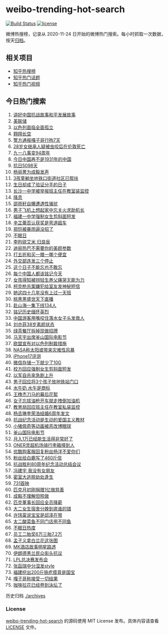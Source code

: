 # weibo-trending-hot-search

[![Build Status](https://github.com/justjavac/weibo-trending-hot-search/workflows/ci/badge.svg?branch=master)](https://github.com/justjavac/weibo-trending-hot-search/actions)
[![license](https://img.shields.io/github/license/justjavac/weibo-trending-hot-search)](https://github.com/justjavac/weibo-trending-hot-search/blob/master/LICENSE)

微博热搜榜，记录从 2020-11-24 日开始的微博热门搜索。每小时抓取一次数据，按天[归档](./archives)。

## 相关项目

- [知乎热搜榜](https://github.com/justjavac/zhihu-trending-top-search)
- [知乎热门话题](https://github.com/justjavac/zhihu-trending-hot-questions)
- [知乎热门视频](https://github.com/justjavac/zhihu-trending-hot-video)

## 今日热门搜索

<!-- BEGIN -->
<!-- 最后更新时间 Thu Sep 18 2025 03:32:57 GMT+0800 (China Standard Time) -->

1. [讲好中国抗战故事和平发展故事](https://s.weibo.com//weibo?q=%23%E8%AE%B2%E5%A5%BD%E4%B8%AD%E5%9B%BD%E6%8A%97%E6%88%98%E6%95%85%E4%BA%8B%E5%92%8C%E5%B9%B3%E5%8F%91%E5%B1%95%E6%95%85%E4%BA%8B%23&Refer=new_time)
1. [美联储](https://s.weibo.com//weibo?q=%E7%BE%8E%E8%81%94%E5%82%A8&t=31&band_rank=17&Refer=top)
1. [以色列面临全面孤立](https://s.weibo.com//weibo?q=%23%E4%BB%A5%E8%89%B2%E5%88%97%E9%9D%A2%E4%B8%B4%E5%85%A8%E9%9D%A2%E5%AD%A4%E7%AB%8B%23&t=31&band_rank=17&Refer=top)
1. [翱翔长空](https://s.weibo.com//weibo?q=%23%E7%BF%B1%E7%BF%94%E9%95%BF%E7%A9%BA%23&t=31&band_rank=3&Refer=top)
1. [警方通报嘎子哥行拘7天](https://s.weibo.com//weibo?q=%23%E8%AD%A6%E6%96%B9%E9%80%9A%E6%8A%A5%E5%98%8E%E5%AD%90%E5%93%A5%E8%A1%8C%E6%8B%987%E5%A4%A9%23&t=31&band_rank=1&Refer=top)
1. [28岁女继承人疑被虫咬后在伦敦死亡](https://s.weibo.com//weibo?q=%2328%E5%B2%81%E5%A5%B3%E7%BB%A7%E6%89%BF%E4%BA%BA%E7%96%91%E8%A2%AB%E8%99%AB%E5%92%AC%E5%90%8E%E5%9C%A8%E4%BC%A6%E6%95%A6%E6%AD%BB%E4%BA%A1%23&t=31&band_rank=2&Refer=top)
1. [九一八事变94周年](https://s.weibo.com//weibo?q=%23%E4%B9%9D%E4%B8%80%E5%85%AB%E4%BA%8B%E5%8F%9894%E5%91%A8%E5%B9%B4%23&t=31&band_rank=8&Refer=top)
1. [今日中国再不是1931年的中国](https://s.weibo.com//weibo?q=%23%E4%BB%8A%E6%97%A5%E4%B8%AD%E5%9B%BD%E5%86%8D%E4%B8%8D%E6%98%AF1931%E5%B9%B4%E7%9A%84%E4%B8%AD%E5%9B%BD%23&t=31&band_rank=10&Refer=top)
1. [抗日5098天](https://s.weibo.com//weibo?q=%23%E6%8A%97%E6%97%A55098%E5%A4%A9%23&t=31&band_rank=8&Refer=top)
1. [杨丽菁为成毅发声](https://s.weibo.com//weibo?q=%23%E6%9D%A8%E4%B8%BD%E8%8F%81%E4%B8%BA%E6%88%90%E6%AF%85%E5%8F%91%E5%A3%B0%23&t=31&band_rank=44&Refer=top)
1. [3孩童躺坐地铁口街道社区已帮扶](https://s.weibo.com//weibo?q=%233%E5%AD%A9%E7%AB%A5%E8%BA%BA%E5%9D%90%E5%9C%B0%E9%93%81%E5%8F%A3%E8%A1%97%E9%81%93%E7%A4%BE%E5%8C%BA%E5%B7%B2%E5%B8%AE%E6%89%B6%23&t=31&band_rank=33&Refer=top)
1. [生日却成了验证分手的日子](https://s.weibo.com//weibo?q=%23%E7%94%9F%E6%97%A5%E5%8D%B4%E6%88%90%E4%BA%86%E9%AA%8C%E8%AF%81%E5%88%86%E6%89%8B%E7%9A%84%E6%97%A5%E5%AD%90%23&t=31&band_rank=34&Refer=top)
1. [长沙一中学被举报班主任在教室装监控](https://s.weibo.com//weibo?q=%23%E9%95%BF%E6%B2%99%E4%B8%80%E4%B8%AD%E5%AD%A6%E8%A2%AB%E4%B8%BE%E6%8A%A5%E7%8F%AD%E4%B8%BB%E4%BB%BB%E5%9C%A8%E6%95%99%E5%AE%A4%E8%A3%85%E7%9B%91%E6%8E%A7%23&t=31&band_rank=32&Refer=top)
1. [降息](https://s.weibo.com//weibo?q=%E9%99%8D%E6%81%AF&t=31&band_rank=19&Refer=top)
1. [邵雨轩自曝遭遇性骚扰](https://s.weibo.com//weibo?q=%23%E9%82%B5%E9%9B%A8%E8%BD%A9%E8%87%AA%E6%9B%9D%E9%81%AD%E9%81%87%E6%80%A7%E9%AA%9A%E6%89%B0%23&t=31&band_rank=11&Refer=top)
1. [男子飞机上想起家中忘关火求助机长](https://s.weibo.com//weibo?q=%23%E7%94%B7%E5%AD%90%E9%A3%9E%E6%9C%BA%E4%B8%8A%E6%83%B3%E8%B5%B7%E5%AE%B6%E4%B8%AD%E5%BF%98%E5%85%B3%E7%81%AB%E6%B1%82%E5%8A%A9%E6%9C%BA%E9%95%BF%23&t=31&band_rank=4&Refer=top)
1. [福建一中学强制女生剪斜面短发](https://s.weibo.com//weibo?q=%23%E7%A6%8F%E5%BB%BA%E4%B8%80%E4%B8%AD%E5%AD%A6%E5%BC%BA%E5%88%B6%E5%A5%B3%E7%94%9F%E5%89%AA%E6%96%9C%E9%9D%A2%E7%9F%AD%E5%8F%91%23&t=31&band_rank=12&Refer=top)
1. [辛芷蕾否认获奖是弯道超车](https://s.weibo.com//weibo?q=%23%E8%BE%9B%E8%8A%B7%E8%95%BE%E5%90%A6%E8%AE%A4%E8%8E%B7%E5%A5%96%E6%98%AF%E5%BC%AF%E9%81%93%E8%B6%85%E8%BD%A6%23&t=31&band_rank=7&Refer=top)
1. [郑恺被暴雨逼没招了](https://s.weibo.com//weibo?q=%E9%83%91%E6%81%BA%E8%A2%AB%E6%9A%B4%E9%9B%A8%E9%80%BC%E6%B2%A1%E6%8B%9B%E4%BA%86&t=31&band_rank=6&Refer=top)
1. [不眠日](https://s.weibo.com//weibo?q=%E4%B8%8D%E7%9C%A0%E6%97%A5&t=31&band_rank=47&Refer=top)
1. [李昀锐艾米 归良辰](https://s.weibo.com//weibo?q=%E6%9D%8E%E6%98%80%E9%94%90%E8%89%BE%E7%B1%B3%20%E5%BD%92%E8%89%AF%E8%BE%B0&t=31&band_rank=40&Refer=top)
1. [迪丽热巴不需要你的美颜参数](https://s.weibo.com//weibo?q=%23%E8%BF%AA%E4%B8%BD%E7%83%AD%E5%B7%B4%E4%B8%8D%E9%9C%80%E8%A6%81%E4%BD%A0%E7%9A%84%E7%BE%8E%E9%A2%9C%E5%8F%82%E6%95%B0%23&t=31&band_rank=21&Refer=top)
1. [打五折和买一赠一哪个便宜](https://s.weibo.com//weibo?q=%E6%89%93%E4%BA%94%E6%8A%98%E5%92%8C%E4%B9%B0%E4%B8%80%E8%B5%A0%E4%B8%80%E5%93%AA%E4%B8%AA%E4%BE%BF%E5%AE%9C&t=31&band_rank=39&Refer=top)
1. [外交部连发三个停止](https://s.weibo.com//weibo?q=%23%E5%A4%96%E4%BA%A4%E9%83%A8%E8%BF%9E%E5%8F%91%E4%B8%89%E4%B8%AA%E5%81%9C%E6%AD%A2%23&t=31&band_rank=49&Refer=top)
1. [这个日子不能忘也不敢忘](https://s.weibo.com//weibo?q=%23%E8%BF%99%E4%B8%AA%E6%97%A5%E5%AD%90%E4%B8%8D%E8%83%BD%E5%BF%98%E4%B9%9F%E4%B8%8D%E6%95%A2%E5%BF%98%23&t=31&band_rank=27&Refer=top)
1. [每个中国人都该铭记今天](https://s.weibo.com//weibo?q=%23%E6%AF%8F%E4%B8%AA%E4%B8%AD%E5%9B%BD%E4%BA%BA%E9%83%BD%E8%AF%A5%E9%93%AD%E8%AE%B0%E4%BB%8A%E5%A4%A9%23&t=31&band_rank=26&Refer=top)
1. [女孩得知被拐轻生养父痛哭无能为力](https://s.weibo.com//weibo?q=%23%E5%A5%B3%E5%AD%A9%E5%BE%97%E7%9F%A5%E8%A2%AB%E6%8B%90%E8%BD%BB%E7%94%9F%E5%85%BB%E7%88%B6%E7%97%9B%E5%93%AD%E6%97%A0%E8%83%BD%E4%B8%BA%E5%8A%9B%23&t=31&band_rank=14&Refer=top)
1. [柯克枪杀案嫌犯给室友发神秘短信](https://s.weibo.com//weibo?q=%23%E6%9F%AF%E5%85%8B%E6%9E%AA%E6%9D%80%E6%A1%88%E5%AB%8C%E7%8A%AF%E7%BB%99%E5%AE%A4%E5%8F%8B%E5%8F%91%E7%A5%9E%E7%A7%98%E7%9F%AD%E4%BF%A1%23&t=31&band_rank=18&Refer=top)
1. [她这四十几年没有上过一天班](https://s.weibo.com//weibo?q=%23%E5%A5%B9%E8%BF%99%E5%9B%9B%E5%8D%81%E5%87%A0%E5%B9%B4%E6%B2%A1%E6%9C%89%E4%B8%8A%E8%BF%87%E4%B8%80%E5%A4%A9%E7%8F%AD%23&t=31&band_rank=13&Refer=top)
1. [桃黑黑盛世天下直播](https://s.weibo.com//weibo?q=%E6%A1%83%E9%BB%91%E9%BB%91%E7%9B%9B%E4%B8%96%E5%A4%A9%E4%B8%8B%E7%9B%B4%E6%92%AD&t=31&band_rank=22&Refer=top)
1. [赴山海一集下线134人](https://s.weibo.com//weibo?q=%E8%B5%B4%E5%B1%B1%E6%B5%B7%E4%B8%80%E9%9B%86%E4%B8%8B%E7%BA%BF134%E4%BA%BA&t=31&band_rank=18&Refer=top)
1. [铭记历史缅怀英烈](https://s.weibo.com//weibo?q=%23%E9%93%AD%E8%AE%B0%E5%8E%86%E5%8F%B2%E7%BC%85%E6%80%80%E8%8B%B1%E7%83%88%23&t=31&band_rank=31&Refer=top)
1. [中国游客用嘴咬住落水女子头发救人](https://s.weibo.com//weibo?q=%23%E4%B8%AD%E5%9B%BD%E6%B8%B8%E5%AE%A2%E7%94%A8%E5%98%B4%E5%92%AC%E4%BD%8F%E8%90%BD%E6%B0%B4%E5%A5%B3%E5%AD%90%E5%A4%B4%E5%8F%91%E6%95%91%E4%BA%BA%23&t=31&band_rank=46&Refer=top)
1. [刘亦菲38岁素颜状态](https://s.weibo.com//weibo?q=%23%E5%88%98%E4%BA%A6%E8%8F%B238%E5%B2%81%E7%B4%A0%E9%A2%9C%E7%8A%B6%E6%80%81%23&t=31&band_rank=26&Refer=top)
1. [绿茶餐厅拆掉现做招牌](https://s.weibo.com//weibo?q=%23%E7%BB%BF%E8%8C%B6%E9%A4%90%E5%8E%85%E6%8B%86%E6%8E%89%E7%8E%B0%E5%81%9A%E6%8B%9B%E7%89%8C%23&t=31&band_rank=9&Refer=top)
1. [马天宇出席釜山国际电影节](https://s.weibo.com//weibo?q=%23%E9%A9%AC%E5%A4%A9%E5%AE%87%E5%87%BA%E5%B8%AD%E9%87%9C%E5%B1%B1%E5%9B%BD%E9%99%85%E7%94%B5%E5%BD%B1%E8%8A%82%23&t=31&band_rank=48&Refer=top)
1. [欧盟宣布对以色列制裁措施](https://s.weibo.com//weibo?q=%23%E6%AC%A7%E7%9B%9F%E5%AE%A3%E5%B8%83%E5%AF%B9%E4%BB%A5%E8%89%B2%E5%88%97%E5%88%B6%E8%A3%81%E6%8E%AA%E6%96%BD%23&t=31&band_rank=32&Refer=top)
1. [NASA称太阳或带来灾难性风暴](https://s.weibo.com//weibo?q=%23NASA%E7%A7%B0%E5%A4%AA%E9%98%B3%E6%88%96%E5%B8%A6%E6%9D%A5%E7%81%BE%E9%9A%BE%E6%80%A7%E9%A3%8E%E6%9A%B4%23&t=31&band_rank=46&Refer=top)
1. [iPhone17评测](https://s.weibo.com//weibo?q=%23iPhone17%E8%AF%84%E6%B5%8B%23&t=31&band_rank=50&Refer=top)
1. [微信存储一下就少了10G](https://s.weibo.com//weibo?q=%E5%BE%AE%E4%BF%A1%E5%AD%98%E5%82%A8%E4%B8%80%E4%B8%8B%E5%B0%B1%E5%B0%91%E4%BA%8610G&t=31&band_rank=29&Refer=top)
1. [校方回应强制女生剪斜面短发](https://s.weibo.com//weibo?q=%23%E6%A0%A1%E6%96%B9%E5%9B%9E%E5%BA%94%E5%BC%BA%E5%88%B6%E5%A5%B3%E7%94%9F%E5%89%AA%E6%96%9C%E9%9D%A2%E7%9F%AD%E5%8F%91%23&t=31&band_rank=15&Refer=top)
1. [以军自杀率急剧上升](https://s.weibo.com//weibo?q=%23%E4%BB%A5%E5%86%9B%E8%87%AA%E6%9D%80%E7%8E%87%E6%80%A5%E5%89%A7%E4%B8%8A%E5%8D%87%23&t=31&band_rank=31&Refer=top)
1. [男子回应将3个孩子放地铁站门口](https://s.weibo.com//weibo?q=%23%E7%94%B7%E5%AD%90%E5%9B%9E%E5%BA%94%E5%B0%863%E4%B8%AA%E5%AD%A9%E5%AD%90%E6%94%BE%E5%9C%B0%E9%93%81%E7%AB%99%E9%97%A8%E5%8F%A3%23&t=31&band_rank=50&Refer=top)
1. [水牛奶 水牛是商标](https://s.weibo.com//weibo?q=%E6%B0%B4%E7%89%9B%E5%A5%B6%20%E6%B0%B4%E7%89%9B%E6%98%AF%E5%95%86%E6%A0%87&t=31&band_rank=23&Refer=top)
1. [王橹杰刀马的幕后花絮](https://s.weibo.com//weibo?q=%23%E7%8E%8B%E6%A9%B9%E6%9D%B0%E5%88%80%E9%A9%AC%E7%9A%84%E5%B9%95%E5%90%8E%E8%8A%B1%E7%B5%AE%23&t=31&band_rank=42&Refer=top)
1. [女子忘拔油枪开车就走拽倒加油机](https://s.weibo.com//weibo?q=%23%E5%A5%B3%E5%AD%90%E5%BF%98%E6%8B%94%E6%B2%B9%E6%9E%AA%E5%BC%80%E8%BD%A6%E5%B0%B1%E8%B5%B0%E6%8B%BD%E5%80%92%E5%8A%A0%E6%B2%B9%E6%9C%BA%23&t=31&band_rank=25&Refer=top)
1. [教育局回应班主任在教室私装监控](https://s.weibo.com//weibo?q=%23%E6%95%99%E8%82%B2%E5%B1%80%E5%9B%9E%E5%BA%94%E7%8F%AD%E4%B8%BB%E4%BB%BB%E5%9C%A8%E6%95%99%E5%AE%A4%E7%A7%81%E8%A3%85%E7%9B%91%E6%8E%A7%23&t=31&band_rank=5&Refer=top)
1. [杨丞琳李荣浩结婚6周年发文](https://s.weibo.com//weibo?q=%23%E6%9D%A8%E4%B8%9E%E7%90%B3%E6%9D%8E%E8%8D%A3%E6%B5%A9%E7%BB%93%E5%A9%9A6%E5%91%A8%E5%B9%B4%E5%8F%91%E6%96%87%23&t=31&band_rank=33&Refer=top)
1. [抗战纪念活动是生动的爱国主义教材](https://s.weibo.com//weibo?q=%23%E6%8A%97%E6%88%98%E7%BA%AA%E5%BF%B5%E6%B4%BB%E5%8A%A8%E6%98%AF%E7%94%9F%E5%8A%A8%E7%9A%84%E7%88%B1%E5%9B%BD%E4%B8%BB%E4%B9%89%E6%95%99%E6%9D%90%23&t=31&band_rank=24&Refer=top)
1. [小猪佩奇等动画被恶改博眼球](https://s.weibo.com//weibo?q=%23%E5%B0%8F%E7%8C%AA%E4%BD%A9%E5%A5%87%E7%AD%89%E5%8A%A8%E7%94%BB%E8%A2%AB%E6%81%B6%E6%94%B9%E5%8D%9A%E7%9C%BC%E7%90%83%23&t=31&band_rank=16&Refer=top)
1. [釜山国际电影节](https://s.weibo.com//weibo?q=%E9%87%9C%E5%B1%B1%E5%9B%BD%E9%99%85%E7%94%B5%E5%BD%B1%E8%8A%82&t=31&band_rank=45&Refer=top)
1. [月入1万已经能生活得非常好了](https://s.weibo.com//weibo?q=%E6%9C%88%E5%85%A51%E4%B8%87%E5%B7%B2%E7%BB%8F%E8%83%BD%E7%94%9F%E6%B4%BB%E5%BE%97%E9%9D%9E%E5%B8%B8%E5%A5%BD%E4%BA%86&t=31&band_rank=38&Refer=top)
1. [ONER灵超机场骑行李箱撞到人](https://s.weibo.com//weibo?q=%23ONER%E7%81%B5%E8%B6%85%E6%9C%BA%E5%9C%BA%E9%AA%91%E8%A1%8C%E6%9D%8E%E7%AE%B1%E6%92%9E%E5%88%B0%E4%BA%BA%23&t=31&band_rank=46&Refer=top)
1. [优酷购客服回复粉丝杨洋不爱你们](https://s.weibo.com//weibo?q=%23%E4%BC%98%E9%85%B7%E8%B4%AD%E5%AE%A2%E6%9C%8D%E5%9B%9E%E5%A4%8D%E7%B2%89%E4%B8%9D%E6%9D%A8%E6%B4%8B%E4%B8%8D%E7%88%B1%E4%BD%A0%E4%BB%AC%23&t=31&band_rank=38&Refer=top)
1. [粉丝给白鹿写了460斤信](https://s.weibo.com//weibo?q=%E7%B2%89%E4%B8%9D%E7%BB%99%E7%99%BD%E9%B9%BF%E5%86%99%E4%BA%86460%E6%96%A4%E4%BF%A1&t=31&band_rank=40&Refer=top)
1. [抗战胜利80周年纪念活动总结会议](https://s.weibo.com//weibo?q=%23%E6%8A%97%E6%88%98%E8%83%9C%E5%88%A980%E5%91%A8%E5%B9%B4%E7%BA%AA%E5%BF%B5%E6%B4%BB%E5%8A%A8%E6%80%BB%E7%BB%93%E4%BC%9A%E8%AE%AE%23&t=31&band_rank=13&Refer=top)
1. [冯建宇 我没有女朋友](https://s.weibo.com//weibo?q=%E5%86%AF%E5%BB%BA%E5%AE%87%20%E6%88%91%E6%B2%A1%E6%9C%89%E5%A5%B3%E6%9C%8B%E5%8F%8B&t=31&band_rank=24&Refer=top)
1. [密室大逃脱劫处逢生](https://s.weibo.com//weibo?q=%E5%AF%86%E5%AE%A4%E5%A4%A7%E9%80%83%E8%84%B1%E5%8A%AB%E5%A4%84%E9%80%A2%E7%94%9F&t=31&band_rank=48&Refer=top)
1. [731首映](https://s.weibo.com//weibo?q=731%E9%A6%96%E6%98%A0&t=31&band_rank=48&Refer=top)
1. [匹克月初刚捐赠1亿做慈善](https://s.weibo.com//weibo?q=%23%E5%8C%B9%E5%85%8B%E6%9C%88%E5%88%9D%E5%88%9A%E6%8D%90%E8%B5%A01%E4%BA%BF%E5%81%9A%E6%85%88%E5%96%84%23&t=31&band_rank=21&Refer=top)
1. [成毅不理解但照做](https://s.weibo.com//weibo?q=%E6%88%90%E6%AF%85%E4%B8%8D%E7%90%86%E8%A7%A3%E4%BD%86%E7%85%A7%E5%81%9A&t=31&band_rank=27&Refer=top)
1. [匹克董事长回应全员降薪](https://s.weibo.com//weibo?q=%23%E5%8C%B9%E5%85%8B%E8%91%A3%E4%BA%8B%E9%95%BF%E5%9B%9E%E5%BA%94%E5%85%A8%E5%91%98%E9%99%8D%E8%96%AA%23&t=31&band_rank=10&Refer=top)
1. [大二女生宿舍分娩到底谁的错](https://s.weibo.com//weibo?q=%23%E5%A4%A7%E4%BA%8C%E5%A5%B3%E7%94%9F%E5%AE%BF%E8%88%8D%E5%88%86%E5%A8%A9%E5%88%B0%E5%BA%95%E8%B0%81%E7%9A%84%E9%94%99%23&t=31&band_rank=34&Refer=top)
1. [许玮甯说宝宝是邱泽在带](https://s.weibo.com//weibo?q=%23%E8%AE%B8%E7%8E%AE%E7%94%AF%E8%AF%B4%E5%AE%9D%E5%AE%9D%E6%98%AF%E9%82%B1%E6%B3%BD%E5%9C%A8%E5%B8%A6%23&t=31&band_rank=28&Refer=top)
1. [太二酸菜鱼不同门店用不同鱼](https://s.weibo.com//weibo?q=%23%E5%A4%AA%E4%BA%8C%E9%85%B8%E8%8F%9C%E9%B1%BC%E4%B8%8D%E5%90%8C%E9%97%A8%E5%BA%97%E7%94%A8%E4%B8%8D%E5%90%8C%E9%B1%BC%23&t=31&band_rank=35&Refer=top)
1. [不眠日热度](https://s.weibo.com//weibo?q=%E4%B8%8D%E7%9C%A0%E6%97%A5%E7%83%AD%E5%BA%A6&t=31&band_rank=30&Refer=top)
1. [员工二胎奖6万三胎7.2万](https://s.weibo.com//weibo?q=%23%E5%91%98%E5%B7%A5%E4%BA%8C%E8%83%8E%E5%A5%966%E4%B8%87%E4%B8%89%E8%83%8E7.2%E4%B8%87%23&t=31&band_rank=36&Refer=top)
1. [孟子义拿白兰花这张图](https://s.weibo.com//weibo?q=%E5%AD%9F%E5%AD%90%E4%B9%89%E6%8B%BF%E7%99%BD%E5%85%B0%E8%8A%B1%E8%BF%99%E5%BC%A0%E5%9B%BE&t=31&band_rank=37&Refer=top)
1. [MK酒店故事明星路透](https://s.weibo.com//weibo?q=%23MK%E9%85%92%E5%BA%97%E6%95%85%E4%BA%8B%E6%98%8E%E6%98%9F%E8%B7%AF%E9%80%8F%23&t=31&band_rank=20&Refer=top)
1. [伊朗德黑兰民众街头抗议](https://s.weibo.com//weibo?q=%E4%BC%8A%E6%9C%97%E5%BE%B7%E9%BB%91%E5%85%B0%E6%B0%91%E4%BC%97%E8%A1%97%E5%A4%B4%E6%8A%97%E8%AE%AE&t=31&band_rank=41&Refer=top)
1. [LPL总决赛发布会](https://s.weibo.com//weibo?q=%23LPL%E6%80%BB%E5%86%B3%E8%B5%9B%E5%8F%91%E5%B8%83%E4%BC%9A%23&t=31&band_rank=43&Refer=top)
1. [张函瑞中分湿发style](https://s.weibo.com//weibo?q=%23%E5%BC%A0%E5%87%BD%E7%91%9E%E4%B8%AD%E5%88%86%E6%B9%BF%E5%8F%91style%23&t=31&band_rank=45&Refer=top)
1. [福建挖出200斤铁疙瘩竟是国宝](https://s.weibo.com//weibo?q=%23%E7%A6%8F%E5%BB%BA%E6%8C%96%E5%87%BA200%E6%96%A4%E9%93%81%E7%96%99%E7%98%A9%E7%AB%9F%E6%98%AF%E5%9B%BD%E5%AE%9D%23&t=31&band_rank=47&Refer=top)
1. [嘎子哥称接受一切结果](https://s.weibo.com//weibo?q=%23%E5%98%8E%E5%AD%90%E5%93%A5%E7%A7%B0%E6%8E%A5%E5%8F%97%E4%B8%80%E5%88%87%E7%BB%93%E6%9E%9C%23&t=31&band_rank=48&Refer=top)
1. [咖啡拉花已经卷到泳坛了](https://s.weibo.com//weibo?q=%23%E5%92%96%E5%95%A1%E6%8B%89%E8%8A%B1%E5%B7%B2%E7%BB%8F%E5%8D%B7%E5%88%B0%E6%B3%B3%E5%9D%9B%E4%BA%86%23&t=31&band_rank=50&Refer=top)

<!-- END -->

历史归档 [./archives](./archives)

### License

[weibo-trending-hot-search](https://github.com/justjavac/weibo-trending-hot-search) 的源码使用 MIT License
发布。具体内容请查看 [LICENSE](./LICENSE) 文件。
